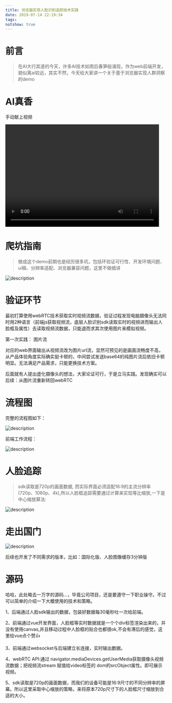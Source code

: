 ```yaml
---
title: 浏览器实现人脸识别追踪技术实践
date: 2019-07-14 22:19:34
tags:
notshow: true
---
```


# 前言
> 在AI大行其道的今天，许多AI技术如雨后春笋般涌现，作为web前端开发，貌似离ai较远，其实不然，今天给大家讲一个关于基于浏览器实现人群洞察的demo


# AI真香

手动献上视频

<video width="480" height="320" controls>
<source src="b.mp4">
</video>

# 爬坑指南
>做成这个demo前期也是经历很多坑，包括环验证可行性、开发环境问题、ui稿、分辨率适配、浏览器兼容问题，这里不做细讲

![description](cry.png)



# 验证环节

最初打算使用webRTC技术获取实时视频流数据，验证过程发现电脑摄像头无法同时用2种语言（前端js获取视频流，底层人脸识别sdk读取实时的视频进而输出人脸框及属性）去读取视频流数据，只能退而求其次使用图片来模拟视频。

第一次实践： 图片流

对应的web界面输出从视频流改为图片url流，显然可预见的是画面流畅度不高，从产品体验角度实际确实挺卡顿的，中间尝试发送base64的纯图片流后依旧卡顿明显。无法满足产品需求，只能更换技术方案。

后面就有人提出虚化摄像头的想法，大家论证可行，于是立马实践。发现确实可以
后续：从图片流重新转回webRTC

# 流程图

完整的流程图如下：

![description](2.png)

前端工作流程：

![description](3.png)

# 人脸追踪
> sdk读取是720p的画面数据, 而实际界面必须适配16:9的主流分辨率(720p、1080p、4k),所以人脸框追踪需要通过计算来实现等比缩放,一下是中心缩放算法:

![description](5.png)

# 走出国门
![description](4.jpeg)

后续也开发了不同需求的版本，比如：国际化版、人脸图像缓存3分钟版

# 源码

哈哈，此处略去一万字的源码...，毕竟公司项目，还是要遵守一下职业操守。不过可以简单的介绍一下大概使用的技术和策略。

1、后端通过人脸sdk输出的数据，包装好数据每30毫秒吐一次给前端。

2、前端通过vue开发界面，人脸框等实时数据就是一个个div标签渲染出来的，并没有使用canvas,并且移动过程中人脸框的贴合也都很ok,不会有滞后的感觉，这里给vue点个赞👍

3、前端通过websocket与后端建立长连接，实时输出数据。

4、webRTC API:通过 navigator.mediaDevices.getUserMedia获取摄像头视频流数据；把视频流stream 赋值给video标签的 dom的srcObject属性。即可展示视频。

5、sdk读取是720p的画面数据，而我们的设备可能是16:9尺寸的不同分辨率的屏幕。所以这里采取中心缩放的策略，来将原本720p尺寸下的人脸框尺寸缩放到合适的大小。


